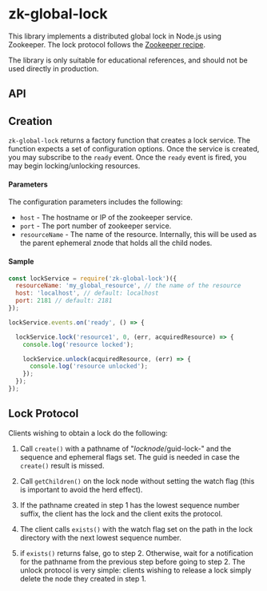 # zk-global-lock

This library implements a distributed global lock in Node.js using Zookeeper. The lock protocol follows the [Zookeeper recipe](https://zookeeper.apache.org/doc/r3.3.5/recipes.html#sc_recipes_Locks).

The library is only suitable for educational references, and should not be used directly in production.

## API

## Creation
`zk-global-lock` returns a factory function that creates a lock service. The
function expects a set of configuration options. Once the service is created, you may subscribe to the `ready` event. Once the `ready` event is fired, you may begin locking/unlocking resources.

#### Parameters
The configuration parameters includes the following:
 - `host` - The hostname or IP of the zookeeper service.
 - `port` - The port number of zookeeper service.
 - `resourceName` - The name of the resource. Internally, this will be used as the parent ephemeral znode that holds all the child nodes.

#### Sample

```js
const lockService = require('zk-global-lock')({
  resourceName: 'my_global_resource', // the name of the resource
  host: 'localhost', // default: localhost
  port: 2181 // default: 2181
});

lockService.events.on('ready', () => {

  lockService.lock('resource1', 0, (err, acquiredResource) => {
    console.log('resource locked');

    lockService.unlock(acquiredResource, (err) => {
      console.log('resource unlocked');
    });
  });
});
```

## Lock Protocol

Clients wishing to obtain a lock do the following:

1. Call `create()` with a pathname of "_locknode_/guid-lock-" and the sequence and ephemeral flags set. The guid is needed in case the `create()` result is missed.

1. Call `getChildren()` on the lock node without setting the watch flag (this is important to avoid the herd effect).

1. If the pathname created in step 1 has the lowest sequence number suffix, the client has the lock and the client exits the protocol.

1. The client calls `exists()` with the watch flag set on the path in the lock directory with the next lowest sequence number.

1. if `exists()` returns false, go to step 2. Otherwise, wait for a notification for the pathname from the previous step before going to step 2.
The unlock protocol is very simple: clients wishing to release a lock simply delete the node they created in step 1.
